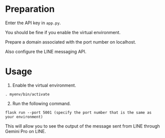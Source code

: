 # Preparation
Enter the API key in `app.py`.

You should be fine if you enable the virtual environment.

Prepare a domain associated with the port number on localhost.

Also configure the LINE messaging API.

# Usage
1. Enable the virtual environment.
```
. myenv/bin/activate
```
2. Run the following command.
```
flask run --port 5001 (specify the port number that is the same as your environment)
```
This will allow you to see the output of the message sent from LINE through Gemini Pro on LINE.
